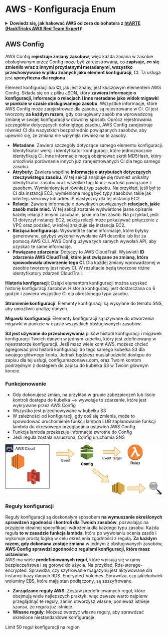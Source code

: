 # AWS - Konfiguracja Enum

<details>

<summary><strong>Dowiedz się, jak hakować AWS od zera do bohatera z</strong> <a href="https://training.hacktricks.xyz/courses/arte"><strong>htARTE (HackTricks AWS Red Team Expert)</strong></a><strong>!</strong></summary>

Inne sposoby wsparcia HackTricks:

* Jeśli chcesz zobaczyć swoją **firmę reklamowaną w HackTricks** lub **pobrać HackTricks w formacie PDF**, sprawdź [**PLAN SUBSKRYPCJI**](https://github.com/sponsors/carlospolop)!
* Zdobądź [**oficjalne gadżety PEASS & HackTricks**](https://peass.creator-spring.com)
* Odkryj [**Rodzinę PEASS**](https://opensea.io/collection/the-peass-family), naszą kolekcję ekskluzywnych [**NFT**](https://opensea.io/collection/the-peass-family)
* **Dołącz do** 💬 [**grupy Discord**](https://discord.gg/hRep4RUj7f) lub [**grupy telegramowej**](https://t.me/peass) lub **śledź** nas na **Twitterze** 🐦 [**@hacktricks_live**](https://twitter.com/hacktricks_live)**.**
* **Podziel się swoimi sztuczkami hakerskimi, przesyłając PR-y do** [**HackTricks**](https://github.com/carlospolop/hacktricks) i [**HackTricks Cloud**](https://github.com/carlospolop/hacktricks-cloud) github repos.

</details>

## AWS Config

AWS Config **rejestruje zmiany zasobów**, więc każda zmiana w zasobie obsługiwanym przez Config może być zarejestrowana, co **zapisuje, co się zmieniło wraz z innymi przydatnymi metadanymi, wszystko przechowywane w pliku znanych jako element konfiguracji**, CI.
Ta usługa jest **specyficzna dla regionu**.

Element konfiguracji lub **CI**, jak jest znany, jest kluczowym elementem AWS Config. Składa się on z pliku JSON, który **zawiera informacje o konfiguracji, informacje o relacjach i inne metadane jako widok migawki w punkcie w czasie obsługiwanego zasobu**. Wszystkie informacje, które AWS Config może zarejestrować dla zasobu, są rejestrowane w CI. CI jest tworzony **za każdym razem**, gdy obsługiwany zasób ma wprowadzoną zmianę w swojej konfiguracji w dowolny sposób. Oprócz rejestrowania szczegółów dotyczących dotkniętego zasobu, AWS Config zarejestruje również CI dla wszystkich bezpośrednio powiązanych zasobów, aby upewnić się, że zmiana nie wpłynęła również na te zasoby.

* **Metadane**: Zawiera szczegóły dotyczące samego elementu konfiguracji. Identyfikator wersji i identyfikator konfiguracji, które jednoznacznie identyfikują CI. Inne informacje mogą obejmować skrót MD5Hash, który umożliwia porównanie innych już zarejestrowanych CI dla tego samego zasobu.
* **Atrybuty**: Zawiera wspólne **informacje o atrybutach dotyczących rzeczywistego zasobu**. W tej sekcji znajduje się również unikalny identyfikator zasobu oraz wszelkie tagi klucz-wartość powiązane z zasobem. Wymieniony jest również typ zasobu. Na przykład, jeśli był to CI dla instancji EC2, wymienione mogą być typy zasobów, takie jak interfejs sieciowy lub adres IP elastyczny dla tej instancji EC2.
* **Relacje**: Zawiera informacje o dowolnych powiązanych **relacjach, jakie zasób może mieć**. W tej sekcji zostanie wyświetlone jasne opisanie każdej relacji z innymi zasobami, jakie ma ten zasób. Na przykład, jeśli CI dotyczył instancji EC2, sekcja relacji może pokazywać połączenie z VPC oraz podsieć, w której znajduje się instancja EC2.
* **Bieżąca konfiguracja**: Wyświetli te same informacje, które byłyby generowane, gdybyś wykonał wywołanie API describe lub list za pomocą AWS CLI. AWS Config używa tych samych wywołań API, aby uzyskać te same informacje.
* **Powiązane zdarzenia**: Dotyczy to AWS CloudTrail. Wyświetli **ID zdarzenia AWS CloudTrail, które jest związane ze zmianą, która spowodowała utworzenie tego CI**. Dla każdej zmiany wprowadzonej w zasobie tworzony jest nowy CI. W rezultacie będą tworzone różne identyfikatory zdarzeń CloudTrail.

**Historia konfiguracji**: Dzięki elementom konfiguracji można uzyskać historię konfiguracji zasobów. Historia konfiguracji jest dostarczana co 6 godzin i zawiera wszystkie CI dla określonego typu zasobu.

**Strumienie konfiguracji**: Elementy konfiguracji są wysyłane do tematu SNS, aby umożliwić analizę danych.

**Migawki konfiguracji**: Elementy konfiguracji są używane do utworzenia migawki w punkcie w czasie wszystkich obsługiwanych zasobów.

**S3 jest używane do przechowywania** plików historii konfiguracji i migawek konfiguracji Twoich danych w jednym kubełku, który jest zdefiniowany w rejestratorze konfiguracji. Jeśli masz wiele kont AWS, możesz chcieć agregować pliki historii konfiguracji do tego samego kubełka S3 dla swojego głównego konta. Jednak będziesz musiał udzielić dostępu do zapisu dla tej usługi, config.amazonaws.com, oraz Twoim kontom podrzędnym z dostępem do zapisu do kubełka S3 w Twoim głównym koncie.

### Funkcjonowanie

* Gdy dokonujesz zmian, na przykład w grupie zabezpieczeń lub liście kontroli dostępu do kubełka —> wywołuje to zdarzenie, które jest wykrywane przez AWS Config
* Wszystko jest przechowywane w kubełku S3
* W zależności od konfiguracji, gdy coś się zmienia, może to spowodować uruchomienie funkcji lambda LUB zaplanowanie funkcji lambda do okresowego przeglądania ustawień AWS Config
* Funkcja lambda przekazuje informacje zwrotne do Config
* Jeśli reguła została naruszona, Config uruchamia SNS

![](<../../../../.gitbook/assets/image (46).png>)

### Reguły konfiguracji

Reguły konfiguracji są doskonałym sposobem **na wymuszanie określonych sprawdzeń zgodności** **i kontroli dla Twoich zasobów**, pozwalając na przyjęcie idealnej specyfikacji wdrożenia dla każdego typu zasobu. Każda reguła **to w zasadzie funkcja lambda**, która po wywołaniu ocenia zasób i wykonuje prostą logikę w celu określenia zgodności z regułą. **Za każdym razem, gdy dokonana zostaje zmiana** w jednym z obsługiwanych zasobów, **AWS Config sprawdzi zgodność z regułami konfiguracji, które masz ustawione**.\
AWS ma wiele **predefiniowanych reguł**, które wpisują się w ramy bezpieczeństwa i są gotowe do użycia. Na przykład, Rds-storage-encrypted. Sprawdza, czy szyfrowanie magazynu jest aktywowane dla instancji bazy danych RDS. Encrypted-volumes. Sprawdza, czy jakiekolwiek woluminy EBS, które mają stan podłączony, są zaszyfrowane.

* **Zarządzane reguły AWS**: Zestaw predefiniowanych reguł, które obejmują wiele najlepszych praktyk, więc zawsze warto najpierw przeglądnąć te reguły, zanim utworzysz własne, ponieważ istnieje szansa, że reguła już istnieje.
* **Własne reguły**: Możesz tworzyć własne reguły, aby sprawdzać określone niestandardowe konfiguracje.

Limit 50 reguł konfiguracji na region
